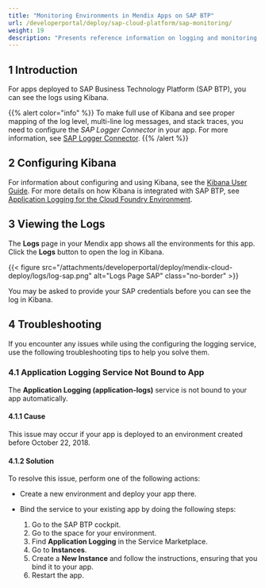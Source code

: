 ```yaml
---
title: "Monitoring Environments in Mendix Apps on SAP BTP"
url: /developerportal/deploy/sap-cloud-platform/sap-monitoring/
weight: 19
description: "Presents reference information on logging and monitoring for Mendix apps running on SAP BTO."
---
```


## 1 Introduction

For apps deployed to SAP Business Technology Platform (SAP BTP), you can see the logs using Kibana.

{{% alert color="info" %}}
To make full use of Kibana and see proper mapping of the log level, multi-line log messages, and stack traces, you need to configure the *SAP Logger Connector* in your app. For more information, see [SAP Logger Connector](/appstore/modules/sap/sap-logger/).
{{% /alert %}}

## 2 Configuring Kibana

For information about configuring and using Kibana, see the [Kibana User Guide](https://www.elastic.co/guide/en/kibana/current/index.html). For more details on how Kibana is integrated with SAP BTP, see [Application Logging for the Cloud Foundry Environment](https://help.sap.com/viewer/ee8e8a203e024bbb8c8c2d03fce527dc/Cloud/en-US/68454d44ad41458788959485a24305e2.html).

## 3 Viewing the Logs

The **Logs** page in your Mendix app shows all the environments for this app. Click the **Logs** button to open the log in Kibana.

{{< figure src="/attachments/developerportal/deploy/mendix-cloud-deploy/logs/log-sap.png" alt="Logs Page SAP" class="no-border" >}}

You may be asked to provide your SAP credentials before you can see the log in Kibana.

## 4 Troubleshooting

If you encounter any issues while using the configuring the logging service, use the following troubleshooting tips to help you solve them.

### 4.1 Application Logging Service Not Bound to App

The **Application Logging (application-logs)** service is not bound to your app automatically.

#### 4.1.1 Cause

This issue may occur if your app is deployed to an environment created before October 22, 2018.

#### 4.1.2 Solution

To resolve this issue, perform one of the following actions:

* Create a new environment and deploy your app there.
* Bind the service to your existing app by doing the following steps:

    1. Go to the SAP BTP cockpit.
    2. Go to the space for your environment.
    3. Find **Application Logging** in the Service Marketplace.
    4. Go to **Instances**.
    5. Create a **New Instance** and follow the instructions, ensuring that you bind it to your app.
    6. Restart the app.
